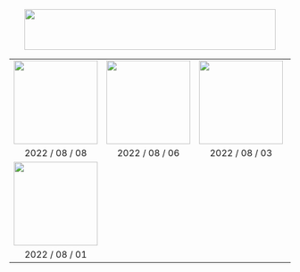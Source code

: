 <div align=center><img src="Title.jpg" width="450" height="73"/></div>

<table>
    <tr>
        <td align="center"><a href="Export/2022_08_08_Man.png"><img src="Export/2022_08_08_Man.png" width="150"/></a></td>
        <td align="center"><a href="Export/2022_08_06_Watermelon.png"><img src="Export/2022_08_06_Watermelon.png" width="150"/></a></td>
        <td align="center"><a href="Export/2022_08_03_Dharma.png"><img src="Export/2022_08_03_Dharma.png" width="150"/></a></td>
    	<td align="center"><a href="Export/2022_08_02_Panda.png"><img src="Export/2022_08_02_Panda.png" width="150"/></a></td>
    </tr>
    <tr>
        <td align="center">2022 / 08 / 08</td>
        <td align="center">2022 / 08 / 06</td>
        <td align="center">2022 / 08 / 03</td>
    	<td align="center">2022 / 08 / 02</td>
    </tr>
    <tr>
        <td align="center"><a href="Export/2022_08_01_Cat.png"><img src="Export/2022_08_01_Cat.png" width="150"/></a></td>
        <td></td>
        <td></td>
        <td></td>
    </tr>
    <tr>
        <td align="center">2022 / 08 / 01</td>
        <td></td>
        <td></td>
        <td></td>
    </tr>
</table>

